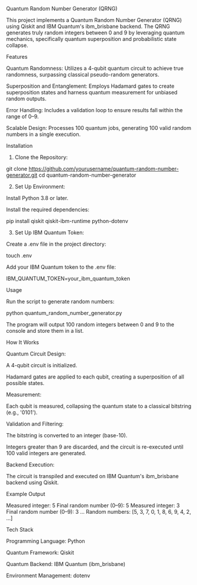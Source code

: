 Quantum Random Number Generator (QRNG)

This project implements a Quantum Random Number Generator (QRNG) using Qiskit and IBM Quantum's ibm_brisbane backend. The QRNG generates truly random integers between 0 and 9 by leveraging quantum mechanics, specifically quantum superposition and probabilistic state collapse.

Features

Quantum Randomness: Utilizes a 4-qubit quantum circuit to achieve true randomness, surpassing classical pseudo-random generators.

Superposition and Entanglement: Employs Hadamard gates to create superposition states and harness quantum measurement for unbiased random outputs.

Error Handling: Includes a validation loop to ensure results fall within the range of 0–9.

Scalable Design: Processes 100 quantum jobs, generating 100 valid random numbers in a single execution.

Installation

1. Clone the Repository:

git clone https://github.com/yourusername/quantum-random-number-generator.git
cd quantum-random-number-generator

2. Set Up Environment:

Install Python 3.8 or later.

Install the required dependencies:

pip install qiskit qiskit-ibm-runtime python-dotenv

3. Set Up IBM Quantum Token:

Create a .env file in the project directory:

touch .env

Add your IBM Quantum token to the .env file:

IBM_QUANTUM_TOKEN=your_ibm_quantum_token

Usage

Run the script to generate random numbers:

python quantum_random_number_generator.py

The program will output 100 random integers between 0 and 9 to the console and store them in a list.

How It Works

Quantum Circuit Design:

A 4-qubit circuit is initialized.

Hadamard gates are applied to each qubit, creating a superposition of all possible states.

Measurement:

Each qubit is measured, collapsing the quantum state to a classical bitstring (e.g., '0101').

Validation and Filtering:

The bitstring is converted to an integer (base-10).

Integers greater than 9 are discarded, and the circuit is re-executed until 100 valid integers are generated.

Backend Execution:

The circuit is transpiled and executed on IBM Quantum's ibm_brisbane backend using Qiskit.

Example Output

Measured integer: 5
Final random number (0–9): 5
Measured integer: 3
Final random number (0–9): 3
...
Random numbers: [5, 3, 7, 0, 1, 8, 6, 9, 4, 2, ...]

Tech Stack

Programming Language: Python

Quantum Framework: Qiskit

Quantum Backend: IBM Quantum (ibm_brisbane)

Environment Management: dotenv
